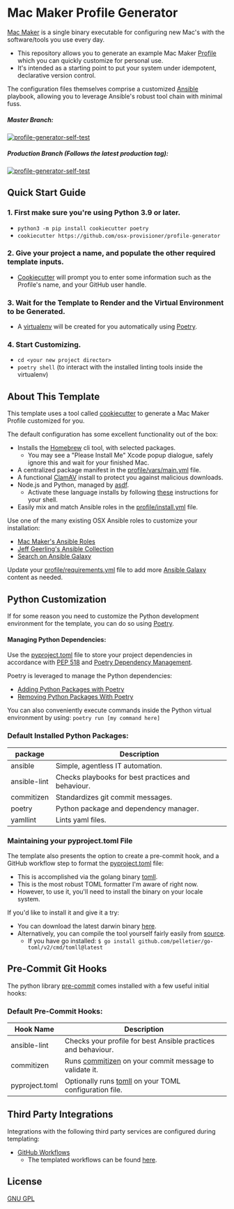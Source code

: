 # Mac Maker Profile Generator

[Mac Maker](https://github.com/osx-provisioner/mac_maker) is a single binary executable for configuring new Mac's with the software/tools you use every day.

- This repository allows you to generate an example Mac Maker [Profile](https://github.com/osx-provisioner/mac_maker#mac-maker-profiles) which you can quickly customize for personal use.
- It's intended as a starting point to put your system under idempotent, declarative version control. 

The configuration files themselves comprise a customized [Ansible](https://www.ansible.com/) playbook, allowing you to leverage Ansible's robust tool chain with minimal fuss.

##### Master Branch:
[![profile-generator-self-test](https://github.com/osx-provisioner/profile-generator/actions/workflows/self-test.yml/badge.svg?branch=master)](https://github.com/osx-provisioner/profile-generator/actions/workflows/self-test.yml)

##### Production Branch (Follows the latest production tag):
[![profile-generator-self-test](https://github.com/osx-provisioner/profile-generator/actions/workflows/self-test.yml/badge.svg?branch=production)](https://github.com/osx-provisioner/profile-generator/actions/workflows/self-test.yml)

## Quick Start Guide

### 1. First make sure you're using Python 3.9 or later.
- `python3 -m pip install cookiecutter poetry`
- `cookiecutter https://github.com/osx-provisioner/profile-generator`

### 2. Give your project a name, and populate the other required template inputs.
- [Cookiecutter](https://cookiecutter.readthedocs.io/) will prompt you to enter some information such as the Profile's name, and your GitHub user handle. 

### 3. Wait for the Template to Render and the Virtual Environment to be Generated.
- A [virtualenv](https://docs.python.org/3.9/library/venv.html) will be created for you automatically using [Poetry](https://python-poetry.org/).

### 4. Start Customizing.
- `cd <your new project director>`
- `poetry shell` (to interact with the installed linting tools inside the virtualenv)

## About This Template

This template uses a tool called [cookiecutter](https://cookiecutter.readthedocs.io/) to generate a Mac Maker Profile customized for you.

The default configuration has some excellent functionality out of the box:
- Installs the [Homebrew](https://brew.sh/) cli tool, with selected packages.
  - You may see a "Please Install Me" Xcode popup dialogue, safely ignore this and wait for your finished Mac.
- A centralized package manifest in the [profile/vars/main.yml](./{{cookiecutter.profile_slug}}/profile/vars/main.yml) file.
- A functional [ClamAV](https://github.com/Cisco-Talos/clamav) install to protect you against malicious downloads.
- Node.js and Python, managed by [asdf](https://asdf-vm.com/#/).
  - Activate these language installs by following [these](https://asdf-vm.com/#/core-manage-asdf) instructions for your shell.
- Easily mix and match Ansible roles in the [profile/install.yml](./{{cookiecutter.profile_slug}}/profile/install.yml) file.

Use one of the many existing OSX Ansible roles to customize your installation:
- [Mac Maker's Ansible Roles](https://galaxy.ansible.com/osx_provisioner)
- [Jeff Geerling's Ansible Collection](https://galaxy.ansible.com/geerlingguy/mac)
- [Search on Ansible Galaxy](https://galaxy.ansible.com/search?deprecated=false&keywords=osx&order_by=-relevance&page=1)

Update your [profile/requirements.yml](./{{cookiecutter.profile_slug}}/profile/requirements.yml) file to add more [Ansible Galaxy](https://galaxy.ansible.com/) content as needed.

## Python Customization

If for some reason you need to customize the Python development environment for the template, you can do so using [Poetry](https://python-poetry.org/).

#### Managing Python Dependencies:

Use the [pyproject.toml](./{{cookiecutter.profile_slug}}/pyproject.toml) file to store your project dependencies in accordance with [PEP 518](https://www.python.org/dev/peps/pep-0518/) and [Poetry Dependency Management](https://python-poetry.org/docs/pyproject/#dependencies-and-dev-dependencies).

Poetry is leveraged to manage the Python dependencies:
- [Adding Python Packages with Poetry](https://python-poetry.org/docs/cli/#add)
- [Removing Python Packages With Poetry](https://python-poetry.org/docs/cli/#remove)

You can also conveniently execute commands inside the Python virtual environment by using: `poetry run [my command here]`

### Default Installed Python Packages:
| package      | Description                                        |
| ------------ | -------------------------------------------------- |
| ansible      | Simple, agentless IT automation.                   |
| ansible-lint | Checks playbooks for best practices and behaviour. |
| commitizen   | Standardizes git commit messages.                  |
| poetry       | Python package and dependency manager.             |
| yamllint     | Lints yaml files.                                  |

### Maintaining your pyproject.toml File

The template also presents the option to create a pre-commit hook, and a GitHub workflow step to format the [pyproject.toml](./{{cookiecutter.profile_slug}}/pyproject.toml) file:
- This is accomplished via the golang binary [tomll](https://github.com/pelletier/go-toml).
- This is the most robust TOML formatter I'm aware of right now.
- However, to use it, you'll need to install the binary on your locale system.

If you'd like to install it and give it a try:
- You can download the latest darwin binary [here](https://github.com/pelletier/go-toml/releases).
- Alternatively, you can compile the tool yourself fairly easily from [source](https://github.com/pelletier/go-toml).
  - If you have go installed: `$ go install github.com/pelletier/go-toml/v2/cmd/tomll@latest`

## Pre-Commit Git Hooks
The python library [pre-commit](https://pre-commit.com/) comes installed with a few useful initial hooks:

### Default Pre-Commit Hooks:
| Hook Name          | Description                                                                                                  |
| ------------------ | ------------------------------------------------------------------------------------------------------------ |
| ansible-lint       | Checks your profile for best Ansible practices and behaviour.                                                |
| commitizen         | Runs [commitizen](https://commitizen-tools.github.io/commitizen/) on your commit message to validate it.     |
| pyproject.toml     | Optionally runs [tomll](https://github.com/pelletier/go-toml) on your TOML configuration file.               |

## Third Party Integrations

Integrations with the following third party services are configured during templating:

- [GitHub Workflows](https://docs.github.com/en/free-pro-team@latest/actions/reference/workflow-syntax-for-github-actions)
  - The templated workflows can be found [here](./{{cookiecutter.profile_slug}}/.github/workflows).

## License

[GNU GPL](LICENSE)
